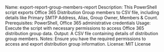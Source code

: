 Name: export-report-group-members-report
Description: This PowerShell script exports Office 365 Distribution Group members to CSV file, including details like Primary SMTP Address, Alias, Group Owner, Members & Count.
Prerequisites: PowerShell, Office 365 administrative credentials
Usage: Execute the script with necessary permissions to access Office 365 distribution group data.
Output: A CSV file containing details of distribution group members.
Notes: Ensure you have the required permissions to access and export distribution group information.
License: MIT License